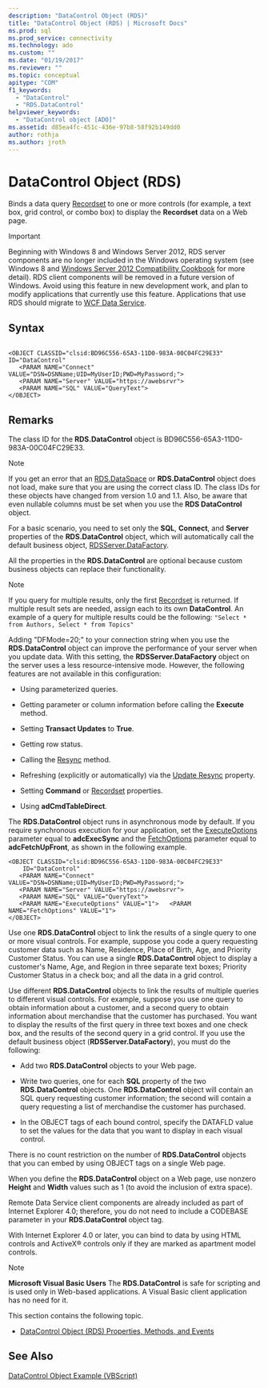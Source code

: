 ```yaml
---
description: "DataControl Object (RDS)"
title: "DataControl Object (RDS) | Microsoft Docs"
ms.prod: sql
ms.prod_service: connectivity
ms.technology: ado
ms.custom: ""
ms.date: "01/19/2017"
ms.reviewer: ""
ms.topic: conceptual
apitype: "COM"
f1_keywords: 
  - "DataControl"
  - "RDS.DataControl"
helpviewer_keywords: 
  - "DataControl object [ADO]"
ms.assetid: d85ea4fc-451c-436e-97b8-58f92b149dd0
author: rothja
ms.author: jroth
---
```

# DataControl Object (RDS)
Binds a data query [Recordset](../ado-api/recordset-object-ado.md) to one or more controls (for example, a text box, grid control, or combo box) to display the **Recordset** data on a Web page.  
  
> [!IMPORTANT]
>  Beginning with Windows 8 and Windows Server 2012, RDS server components are no longer included in the Windows operating system (see Windows 8 and [Windows Server 2012 Compatibility Cookbook](https://www.microsoft.com/download/details.aspx?id=27416) for more detail). RDS client components will be removed in a future version of Windows. Avoid using this feature in new development work, and plan to modify applications that currently use this feature. Applications that use RDS should migrate to [WCF Data Service](https://go.microsoft.com/fwlink/?LinkId=199565).  
  
## Syntax  
  
```  
  
<OBJECT CLASSID="clsid:BD96C556-65A3-11D0-983A-00C04FC29E33" ID="DataControl"  
   <PARAM NAME="Connect" VALUE="DSN=DSNName;UID=MyUserID;PWD=MyPassword;">  
   <PARAM NAME="Server" VALUE="https://awebsrvr">  
   <PARAM NAME="SQL" VALUE="QueryText">  
</OBJECT>  
```  
  
## Remarks  
 The class ID for the **RDS.DataControl** object is BD96C556-65A3-11D0-983A-00C04FC29E33.  
  
> [!NOTE]
>  If you get an error that an [RDS.DataSpace](./dataspace-object-rds.md) or **RDS.DataControl** object does not load, make sure that you are using the correct class ID. The class IDs for these objects have changed from version 1.0 and 1.1. Also, be aware that even nullable columns must be set when you use the **RDS DataControl** object.  
  
 For a basic scenario, you need to set only the **SQL**, **Connect**, and **Server** properties of the **RDS.DataControl** object, which will automatically call the default business object, [RDSServer.DataFactory](./datafactory-object-rdsserver.md).  
  
 All the properties in the **RDS.DataControl** are optional because custom business objects can replace their functionality.  
  
> [!NOTE]
>  If you query for multiple results, only the first [Recordset](../ado-api/recordset-object-ado.md) is returned. If multiple result sets are needed, assign each to its own **DataControl**. An example of a query for multiple results could be the following: `"Select * from Authors, Select * from Topics"`  
  
 Adding "DFMode=20;" to your connection string when you use the **RDS.DataControl** object can improve the performance of your server when you update data. With this setting, the **RDSServer.DataFactory** object on the server uses a less resource-intensive mode. However, the following features are not available in this configuration:  
  
-   Using parameterized queries.  
  
-   Getting parameter or column information before calling the **Execute** method.  
  
-   Setting **Transact Updates** to **True**.  
  
-   Getting row status.  
  
-   Calling the [Resync](../ado-api/resync-method.md) method.  
  
-   Refreshing (explicitly or automatically) via the [Update Resync](../ado-api/update-resync-property-dynamic-ado.md) property.  
  
-   Setting **Command** or [Recordset](./recordset-sourcerecordset-properties-rds.md) properties.  
  
-   Using **adCmdTableDirect**.  
  
 The **RDS.DataControl** object runs in asynchronous mode by default. If you require synchronous execution for your application, set the [ExecuteOptions](./executeoptions-property-rds.md) parameter equal to **adcExecSync** and the [FetchOptions](./fetchoptions-property-rds.md) parameter equal to **adcFetchUpFront**, as shown in the following example.  
  
```  
<OBJECT CLASSID="clsid:BD96C556-65A3-11D0-983A-00C04FC29E33"   
    ID="DataControl"  
   <PARAM NAME="Connect" VALUE="DSN=DSNName;UID=MyUserID;PWD=MyPassword;">  
   <PARAM NAME="Server" VALUE="https://awebsrvr">  
   <PARAM NAME="SQL" VALUE="QueryText">  
   <PARAM NAME="ExecuteOptions" VALUE="1">   <PARAM NAME="FetchOptions" VALUE="1">  
</OBJECT>  
```  
  
 Use one **RDS.DataControl** object to link the results of a single query to one or more visual controls. For example, suppose you code a query requesting customer data such as Name, Residence, Place of Birth, Age, and Priority Customer Status. You can use a single **RDS.DataControl** object to display a customer's Name, Age, and Region in three separate text boxes; Priority Customer Status in a check box; and all the data in a grid control.  
  
 Use different **RDS.DataControl** objects to link the results of multiple queries to different visual controls. For example, suppose you use one query to obtain information about a customer, and a second query to obtain information about merchandise that the customer has purchased. You want to display the results of the first query in three text boxes and one check box, and the results of the second query in a grid control. If you use the default business object (**RDSServer.DataFactory**), you must do the following:  
  
-   Add two **RDS.DataControl** objects to your Web page.  
  
-   Write two queries, one for each **SQL** property of the two **RDS.DataControl** objects. One **RDS.DataControl** object will contain an SQL query requesting customer information; the second will contain a query requesting a list of merchandise the customer has purchased.  
  
-   In the OBJECT tags of each bound control, specify the DATAFLD value to set the values for the data that you want to display in each visual control.  
  
 There is no count restriction on the number of **RDS.DataControl** objects that you can embed by using OBJECT tags on a single Web page.  
  
 When you define the **RDS.DataControl** object on a Web page, use nonzero **Height** and **Width** values such as 1 (to avoid the inclusion of extra space).  
  
 Remote Data Service client components are already included as part of Internet Explorer 4.0; therefore, you do not need to include a CODEBASE parameter in your **RDS.DataControl** object tag.  
  
 With Internet Explorer 4.0 or later, you can bind to data by using HTML controls and ActiveX® controls only if they are marked as apartment model controls.  
  
> [!NOTE]
>  **Microsoft Visual Basic Users** The **RDS.DataControl** is safe for scripting and is used only in Web-based applications. A Visual Basic client application has no need for it.  
  
 This section contains the following topic.  
  
-   [DataControl Object (RDS) Properties, Methods, and Events](./datacontrol-object-rds-properties-methods-and-events.md)  
  
## See Also  
 [DataControl Object Example (VBScript)](./datacontrol-object-example-vbscript.md)